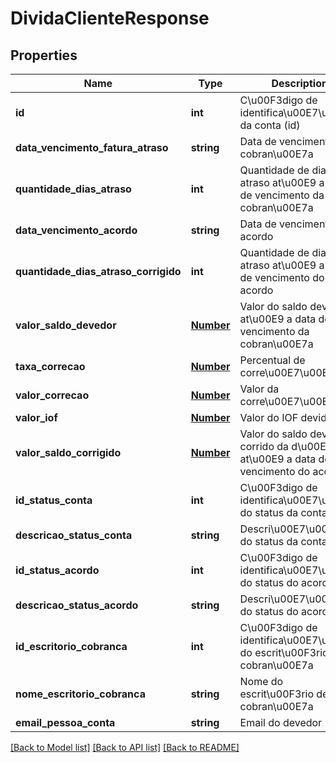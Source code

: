 # DividaClienteResponse

## Properties
Name | Type | Description | Notes
------------ | ------------- | ------------- | -------------
**id** | **int** | C\u00F3digo de identifica\u00E7\u00E3o da conta (id) | [optional] 
**data_vencimento_fatura_atraso** | **string** | Data de vencimento da cobran\u00E7a | [optional] 
**quantidade_dias_atraso** | **int** | Quantidade de dias em atraso at\u00E9 a data de vencimento da cobran\u00E7a | [optional] 
**data_vencimento_acordo** | **string** | Data de vencimento do acordo | [optional] 
**quantidade_dias_atraso_corrigido** | **int** | Quantidade de dias em atraso at\u00E9 a data de vencimento do acordo | [optional] 
**valor_saldo_devedor** | [**Number**](Number.md) | Valor do saldo devedor at\u00E9 a data de vencimento da cobran\u00E7a | [optional] 
**taxa_correcao** | [**Number**](Number.md) | Percentual de corre\u00E7\u00E3o | [optional] 
**valor_correcao** | [**Number**](Number.md) | Valor da corre\u00E7\u00E3o | [optional] 
**valor_iof** | [**Number**](Number.md) | Valor do IOF devido | [optional] 
**valor_saldo_corrigido** | [**Number**](Number.md) | Valor do saldo devedor corrido da d\u00EDvida at\u00E9 a data de vencimento do acordo | [optional] 
**id_status_conta** | **int** | C\u00F3digo de identifica\u00E7\u00E3o do status da conta (id) | [optional] 
**descricao_status_conta** | **string** | Descri\u00E7\u00E3o do status da conta | [optional] 
**id_status_acordo** | **int** | C\u00F3digo de identifica\u00E7\u00E3o do status do acordo (id) | [optional] 
**descricao_status_acordo** | **string** | Descri\u00E7\u00E3o do status do acordo | [optional] 
**id_escritorio_cobranca** | **int** | C\u00F3digo de identifica\u00E7\u00E3o do escrit\u00F3rio de cobran\u00E7a | [optional] 
**nome_escritorio_cobranca** | **string** | Nome do escrit\u00F3rio de cobran\u00E7a | [optional] 
**email_pessoa_conta** | **string** | Email do devedor | [optional] 

[[Back to Model list]](../README.md#documentation-for-models) [[Back to API list]](../README.md#documentation-for-api-endpoints) [[Back to README]](../README.md)


